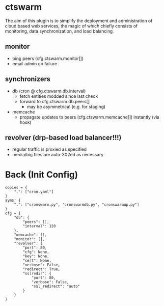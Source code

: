 # ctswarm
The aim of this plugin is to simplify the deployment and administration of cloud based web services, the magic of which chiefly consists of monitoring, data synchronization, and load balancing.

## monitor
 - ping peers (cfg.ctswarm.monitor[])
 - email admin on failure
## synchronizers
 - db (cron @ cfg.ctswarm.db.interval)
   - fetch entities modded since last check
   - forward to cfg.ctswarm.db.peers[]
     - may be asymmetrical (e.g. for staging)
 - memcache
   - propagate updates to peers (cfg.ctswarm.memcache[]) instantly (via hook)
## revolver (drp-based load balancer!!!)
 - regular traffic is proxied as specified
 - media/big files are auto-302ed as necessary


# Back (Init Config)

    copies = {
    	".": ["cron.yaml"]
    }
    syms: {
        ".": ["cronswarm.py", "cronswarmdb.py", "cronswarmup.py"]
    }
    cfg = {
        "db": {
            "peers": [],
            "interval": 120
        },
        "memcache": [],
        "monitor": [],
        "revolver": {
        	"port": 80,
        	"cfg": None,
        	"key": None,
        	"cert": None,
        	"verbose": False,
        	"redirect": True,
        	"sslredir": {
        		"port": 80,
        		"verbose": False,
        		"ssl_redirect": "auto"
        	}
        }
    }